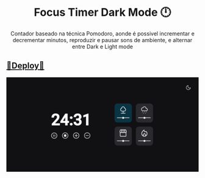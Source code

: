 <h1 align="center">Focus Timer Dark Mode 🕛</h1>
<p align="center">Contador baseado na técnica Pomodoro, aonde é possivel incrementar e decrementar minutos, reproduzir e pausar sons  de ambiente, e alternar entre Dark e Light mode</p>

<a style="text-align:center;" href="https://chrishenderson07.github.io/focus-timer-dark-mode/"><h2>🔗Deploy🔗</h2>

![Imagem de capa do Timer Focus](./assets/captura.png)
</a>
